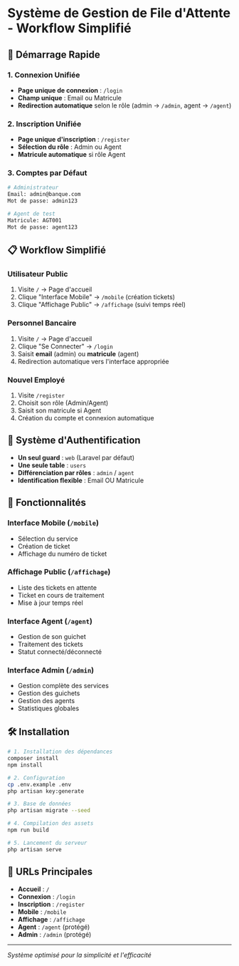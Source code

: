 # Système de Gestion de File d'Attente - Workflow Simplifié

## 🚀 Démarrage Rapide

### 1. Connexion Unifiée
- **Page unique de connexion** : `/login`
- **Champ unique** : Email ou Matricule
- **Redirection automatique** selon le rôle (admin → `/admin`, agent → `/agent`)

### 2. Inscription Unifiée
- **Page unique d'inscription** : `/register`
- **Sélection du rôle** : Admin ou Agent
- **Matricule automatique** si rôle Agent

### 3. Comptes par Défaut

```bash
# Administrateur
Email: admin@banque.com
Mot de passe: admin123

# Agent de test
Matricule: AGT001
Mot de passe: agent123
```

## 📋 Workflow Simplifié

### Utilisateur Public
1. Visite `/` → Page d'accueil
2. Clique "Interface Mobile" → `/mobile` (création tickets)
3. Clique "Affichage Public" → `/affichage` (suivi temps réel)

### Personnel Bancaire
1. Visite `/` → Page d'accueil
2. Clique "Se Connecter" → `/login`
3. Saisit **email** (admin) ou **matricule** (agent)
4. Redirection automatique vers l'interface appropriée

### Nouvel Employé
1. Visite `/register`
2. Choisit son rôle (Admin/Agent)
3. Saisit son matricule si Agent
4. Création du compte et connexion automatique

## 🔐 Système d'Authentification

- **Un seul guard** : `web` (Laravel par défaut)
- **Une seule table** : `users`
- **Différenciation par rôles** : `admin` / `agent`
- **Identification flexible** : Email OU Matricule

## 🎯 Fonctionnalités

### Interface Mobile (`/mobile`)
- Sélection du service
- Création de ticket
- Affichage du numéro de ticket

### Affichage Public (`/affichage`)
- Liste des tickets en attente
- Ticket en cours de traitement
- Mise à jour temps réel

### Interface Agent (`/agent`)
- Gestion de son guichet
- Traitement des tickets
- Statut connecté/déconnecté

### Interface Admin (`/admin`)
- Gestion complète des services
- Gestion des guichets
- Gestion des agents
- Statistiques globales

## 🛠 Installation

```bash
# 1. Installation des dépendances
composer install
npm install

# 2. Configuration
cp .env.example .env
php artisan key:generate

# 3. Base de données
php artisan migrate --seed

# 4. Compilation des assets
npm run build

# 5. Lancement du serveur
php artisan serve
```

## 📱 URLs Principales

- **Accueil** : `/`
- **Connexion** : `/login`
- **Inscription** : `/register`
- **Mobile** : `/mobile`
- **Affichage** : `/affichage`
- **Agent** : `/agent` (protégé)
- **Admin** : `/admin` (protégé)

---

*Système optimisé pour la simplicité et l'efficacité*
